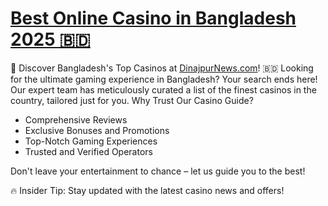 # <a href="https://dinajpurnews.com/">Best Online Casino in Bangladesh 2025 🇧🇩 </a>
🎲 Discover Bangladesh's Top Casinos at <a href="https://dinajpurnews.com/">DinajpurNews.com</a>! 🇧🇩
Looking for the ultimate gaming experience in Bangladesh? Your search ends here! Our expert team has meticulously curated a list of the finest casinos in the country, tailored just for you.
Why Trust Our Casino Guide?
- Comprehensive Reviews
- Exclusive Bonuses and Promotions
- Top-Notch Gaming Experiences
- Trusted and Verified Operators

Don't leave your entertainment to chance – let us guide you to the best!

🔥 Insider Tip: Stay updated with the latest casino news and offers!
